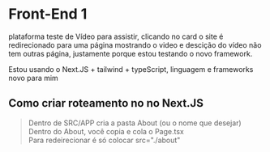 # Front-End 1
plataforma teste de Vídeo para assistir, clicando no card o site é redirecionado para uma página mostrando o video e descição do vídeo 
não tem outras página, justamente porque estou testando o novo framework.

Estou usando o Next.JS + tailwind + typeScript, linguagem e frameworks novo para mim 

## Como criar roteamento no no Next.JS
>Dentro de SRC/APP cria a pasta About (ou o nome que desejar)
<br>Dentro do About, você copia e cola o Page.tsx
<br>Para redeirecionar é só colocar src="./about"
